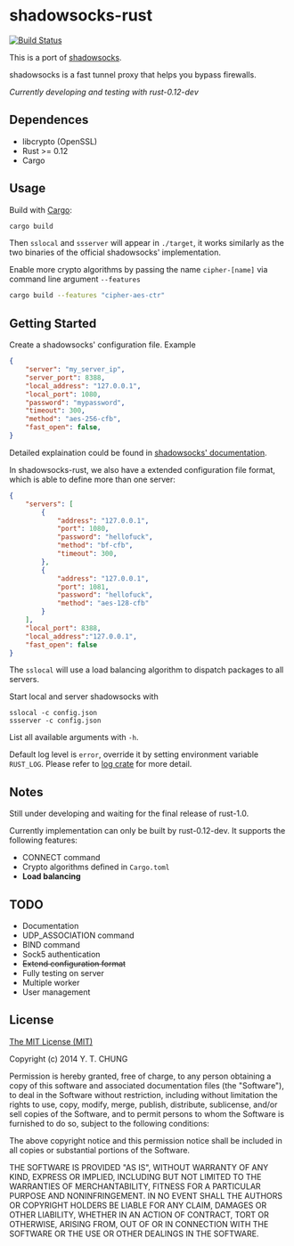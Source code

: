 # shadowsocks-rust

[![Build Status](https://travis-ci.org/zonyitoo/shadowsocks-rust.svg)](https://travis-ci.org/zonyitoo/shadowsocks-rust)

This is a port of [shadowsocks](https://github.com/clowwindy/shadowsocks).

shadowsocks is a fast tunnel proxy that helps you bypass firewalls.

*Currently developing and testing with rust-0.12-dev*

## Dependences

* libcrypto (OpenSSL)
* Rust >= 0.12
* Cargo

## Usage

Build with [Cargo](http://doc.crates.io):

```bash
cargo build
```

Then `sslocal` and `ssserver` will appear in `./target`, it works similarly as the two binaries of
the official shadowsocks' implementation.

Enable more crypto algorithms by passing the name `cipher-[name]` via command line argument `--features`

```bash
cargo build --features "cipher-aes-ctr"
```

## Getting Started

Create a shadowsocks' configuration file. Example

```json
{
    "server": "my_server_ip",
    "server_port": 8388,
    "local_address": "127.0.0.1",
    "local_port": 1080,
    "password": "mypassword",
    "timeout": 300,
    "method": "aes-256-cfb",
    "fast_open": false,
}
```

Detailed explaination could be found in [shadowsocks' documentation](https://github.com/clowwindy/shadowsocks/wiki).

In shadowsocks-rust, we also have a extended configuration file format, which is able to define more than one server:

```json
{
    "servers": [
        {
            "address": "127.0.0.1",
            "port": 1080,
            "password": "hellofuck",
            "method": "bf-cfb",
            "timeout": 300,
        },
        {
            "address": "127.0.0.1",
            "port": 1081,
            "password": "hellofuck",
            "method": "aes-128-cfb"
        }
    ],
    "local_port": 8388,
    "local_address":"127.0.0.1",
    "fast_open": false
}
```

The `sslocal` will use a load balancing algorithm to dispatch packages to all servers.

Start local and server shadowsocks with

```
sslocal -c config.json
ssserver -c config.json
```

List all available arguments with `-h`.

Default log level is `error`, override it by setting environment variable `RUST_LOG`. Please refer
to [log crate](http://doc.rust-lang.org/log/index.html) for more detail.

## Notes

Still under developing and waiting for the final release of rust-1.0.

Currently implementation can only be built by rust-0.12-dev. It supports the following features:

* CONNECT command
* Crypto algorithms defined in `Cargo.toml`
* **Load balancing**

## TODO

* Documentation
* UDP_ASSOCIATION command
* BIND command
* Sock5 authentication
* <del>Extend configuration format</del>
* Fully testing on server
* Multiple worker
* User management

## License

[The MIT License (MIT)](http://opensource.org/licenses/MIT)

Copyright (c) 2014 Y. T. CHUNG

Permission is hereby granted, free of charge, to any person obtaining a copy
of this software and associated documentation files (the "Software"), to deal
in the Software without restriction, including without limitation the rights
to use, copy, modify, merge, publish, distribute, sublicense, and/or sell
copies of the Software, and to permit persons to whom the Software is
furnished to do so, subject to the following conditions:

The above copyright notice and this permission notice shall be included in
all copies or substantial portions of the Software.

THE SOFTWARE IS PROVIDED "AS IS", WITHOUT WARRANTY OF ANY KIND, EXPRESS OR
IMPLIED, INCLUDING BUT NOT LIMITED TO THE WARRANTIES OF MERCHANTABILITY,
FITNESS FOR A PARTICULAR PURPOSE AND NONINFRINGEMENT. IN NO EVENT SHALL THE
AUTHORS OR COPYRIGHT HOLDERS BE LIABLE FOR ANY CLAIM, DAMAGES OR OTHER
LIABILITY, WHETHER IN AN ACTION OF CONTRACT, TORT OR OTHERWISE, ARISING FROM,
OUT OF OR IN CONNECTION WITH THE SOFTWARE OR THE USE OR OTHER DEALINGS IN
THE SOFTWARE.
